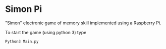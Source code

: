 # Simon Pi

"Simon" electronic game of memory skill implemented using a Raspberry Pi.

To start the game (using python 3) type
```
Python3 Main.py
```